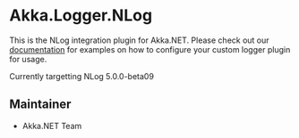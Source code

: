 # Akka.Logger.NLog

This is the NLog integration plugin for Akka.NET. Please check out our [documentation](http://getakka.net/docs/Logging) for examples on how to configure your custom logger plugin for usage.

Currently targetting NLog 5.0.0-beta09

## Maintainer
- Akka.NET Team
